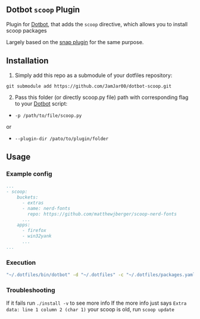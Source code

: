 [dotbot_repo]: https://github.com/anishathalye/dotbot

## Dotbot `scoop` Plugin
Plugin for [Dotbot][dotbot_repo], that adds the `scoop` directive, which allows you to install scoop packages 

Largely based on the [snap plugin](https://github.com/DrDynamic/dotbot-snap.git) for the same purpose.

## Installation
1. Simply add this repo as a submodule of your dotfiles repository:
```
git submodule add https://github.com/JamJar00/dotbot-scoop.git
```

2. Pass this folder (or directly scoop.py file) path with corresponding flag to your [Dotbot][dotbot_repo] script:
  - `-p /path/to/file/scoop.py`

  or

 - `--plugin-dir /pato/to/plugin/folder`

## Usage
### Example config
```yaml
...
- scoop:
    buckets:
      - extras
      - name: nerd-fonts
        repo: https://github.com/matthewjberger/scoop-nerd-fonts
      ...
    apps:
      - firefox
      - win32yank
      ...
...
```

### Execution
```bash
"~/.dotfiles/bin/dotbot" -d "~/.dotfiles" -c "~/.dotfiles/packages.yaml" -p "~/.dotfiles/plugins/dotbot-scoop/scoop.py"
```

### Troubleshooting
If it fails run `./install -v` to see more info
If the more info just says `Extra data: line 1 column 2 (char 1)` your scoop is old, run `scoop update`
